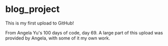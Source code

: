 # blog_project
This is my first upload to GitHub! 

From Angela Yu's 100 days of code, day 69. A large part of this upload was provided by Angela, with some of it my own work.
